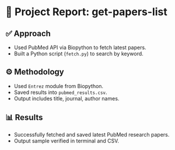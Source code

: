 # 📄 Project Report: get-papers-list

## ✅ Approach
- Used PubMed API via Biopython to fetch latest papers.
- Built a Python script (`fetch.py`) to search by keyword.

## ⚙️ Methodology
- Used `Entrez` module from Biopython.
- Saved results into `pubmed_results.csv`.
- Output includes title, journal, author names.

## 📊 Results
- Successfully fetched and saved latest PubMed research papers.
- Output sample verified in terminal and CSV.

